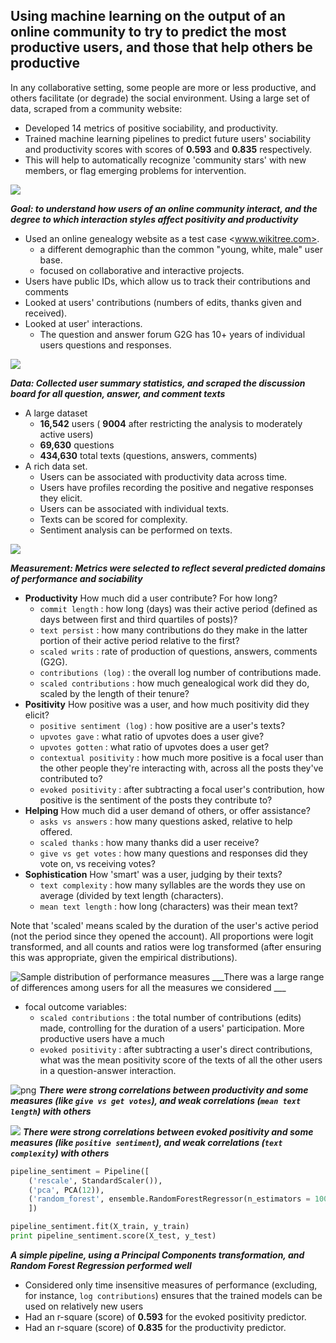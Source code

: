 ## Using machine learning on the output of an online community to try to predict the most productive users, and those that help others be productive

In any collaborative setting, some people are more or less productive, and others facilitate (or degrade) the social environment. Using a large set of data, scraped from a community website:

* Developed 14 metrics of positive sociability, and productivity.
* Trained machine learning pipelines to predict future users' sociability and productivity scores with scores of __0.593__ and __0.835__ respectively.
* This will help to automatically recognize 'community stars' with new members, or flag emerging problems for intervention.

![](slide_1.png)

___Goal: to understand how users of an online community interact, and the degree to which interaction styles affect positivity and productivity___

* Used an online genealogy website as a test case <www.wikitree.com>.
    * a different demographic than the common "young, white, male" user base.
    * focused on collaborative and interactive projects. 
* Users have public IDs, which allow us to track their contributions and comments
* Looked at users' contributions (numbers of edits, thanks given and received).
* Looked at user' interactions.  
    * The question and answer forum G2G has 10+ years of individual users questions and responses.

![](slide_2.png)

___Data: Collected user summary statistics, and scraped the discussion board for all question, answer, and comment texts___

* A large dataset
    * __16,542__ users ( __9004__ after restricting the analysis to moderately active users)
    * __69,630__ questions
    * __434,630__ total texts (questions, answers, comments)
* A rich data set.
    * Users can be associated with productivity data across time.
    * Users have profiles recording the positive and negative responses they elicit.
    * Users can be associated with individual texts.
    * Texts can be scored for complexity.
    * Sentiment analysis can be performed on texts.

![](slide_3.png)

___Measurement: Metrics were selected to reflect several predicted domains of performance and sociability___

* __Productivity__ How much did a user contribute? For how long?
    * ```commit length``` : how long (days) was their active period (defined as days between first and third quartiles of posts)?
    * ```text persist``` : how many contributions do they make in the latter portion of their active period relative to the first? 
    * ```scaled writs``` : rate of production of questions, answers, comments (G2G).
    * ```contributions (log)``` : the overall log number of contributions made.
    * ```scaled contributions``` : how much genealogical work did they do, scaled by the length of their tenure?
* __Positivity__ How positive was a user, and how much positivity did they elicit?
    * ```positive sentiment (log)``` : how positive are a user's texts?
    * ```upvotes gave``` : what ratio of upvotes does a user give?
    * ```upvotes gotten``` : what ratio of upvotes does a user get? 
    * ```contextual positivity``` : how much more positive is a focal user than the other people they're interacting with, across all the posts they've contributed to?
    * ```evoked positivity``` : after subtracting a focal user's contribution, how positive is the sentiment of the posts they contribute to?
* __Helping__ How much did a user demand of others, or offer assistance?
    * ```asks vs answers``` : how many questions asked, relative to help offered.
    * ```scaled thanks``` : how many thanks did a user receive?
    * ```give vs get votes``` : how many questions and responses did they vote on, vs receiving votes?
* __Sophistication__ How 'smart' was a user, judging by their texts?
    * ```text complexity``` : how many syllables are the words they use on average (divided by text length (characters).
    * ```mean text length``` : how long (characters) was their mean text?
    
Note that 'scaled' means scaled by the duration of the user's active period (not the period since they opened the account). All proportions were logit transformed, and all counts and ratios were log transformed (after ensuring this was appropriate, given the empirical distributions).


![Sample distribution of performance measures](output_6_0.png)
___There was a large range of differences among users for all the measures we considered ___

* focal outcome variables: 
    * ```scaled contributions``` : the total number of contributions (edits) made, controlling for the duration of a users' participation. More productive users have a much 
    * ```evoked positivity``` : after subtracting a user's direct contributions, what was the mean positivity score of the texts of all the other users in a question-answer interaction.


![png](output_7_0.png)
___There were strong correlations between productivity and some measures (like ```give vs get votes```), and weak correlations (```mean text length```) with others___


![](output_11_1.png)
___There were strong correlations between evoked positivity and some measures (like ```positive sentiment```), and weak correlations (```text complexity```) with others___

```python
pipeline_sentiment = Pipeline([
    ('rescale', StandardScaler()),
    ('pca', PCA(12)),
    ('random_forest', ensemble.RandomForestRegressor(n_estimators = 1000, min_samples_split = 10))
    ])

pipeline_sentiment.fit(X_train, y_train)
print pipeline_sentiment.score(X_test, y_test)

```

___A simple pipeline, using a Principal Components transformation, and Random Forest Regression performed well___

* Considered only time insensitive measures of performance (excluding, for instance, ```log contributions```) ensures that the trained models can be used on relatively new users
* Had an r-square (score) of __0.593__ for the evoked positivity predictor.
* Had an r-square (score) of __0.835__ for the productivity predictor.
